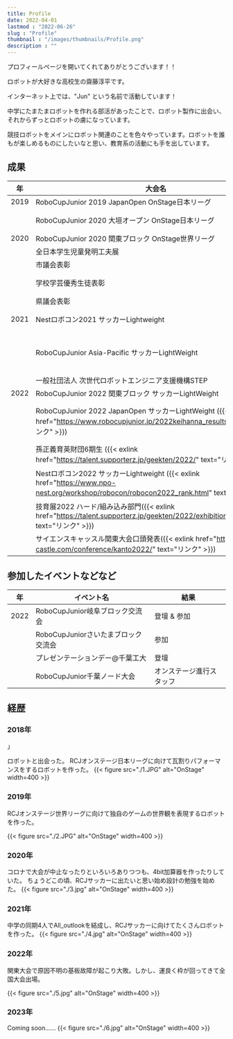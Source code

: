 ```yaml
---
title: Profile
date: 2022-04-01
lastmod : "2022-06-26"
slug : "Profile"
thumbnail : "/images/thumbnails/Profile.png"
description : ""
---
```


プロフィールページを開いてくれてありがとうございます！！

ロボットが大好きな高校生の齋藤淳平です。

インターネット上では、"Jun" という名前で活動しています！ 

中学にたまたまロボットを作れる部活があったことで、ロボット製作に出会い、それからずっとロボットの虜になっています。

競技ロボットをメインにロボット関連のことを色々やっています。ロボットを誰もが楽しめるものにしたいなと思い、教育系の活動にも手を出しています。

<!-- 高校に入ってからは、天文部と電工研に入部し、流星電波観測や小型の火薬を使って飛ばすモデルロケット飛ばしたり、電工研ロボット班を立ち上げて普通科高校でロボットを広めようと活動しています！ -->

<!-- ## スキル
### 使ったことあるソフト
- Fusion360
- Eagle
- Aviutl
- DavinchiResolve
- VisualStudioCode

### 使ったことある言語
- Arduino言語(C++もどき)
- Python
- HTML(言語なのか??)
- CSS(上に同じ) -->
  
## 成果
| 年   | 大会名 | 結果 |
|------|----------|---------|
| 2019 | RoboCupJunior 2019 JapanOpen OnStage日本リーグ | 優勝 |
|      | RoboCupJunior 2020 大垣オープン OnStage日本リーグ | 招待参加 |
| 2020 | RoboCupJunior 2020 関東ブロック OnStage世界リーグ　| 優勝 |
|      | 全日本学生児童発明工夫展 | 入選 |
|      | 市議会表彰 | 受賞 |
|      | 学校学芸優秀生徒表彰 | 市長賞 |
|      | 県議会表彰 | 受賞 |
| 2021 | Nestロボコン2021 サッカーLightweight | 準優勝 |
|      | RoboCupJunior Asia-Pacific サッカーLightWeight | 11位/18チーム |
|      | 一般社団法人 次世代ロボットエンジニア支援機構STEP | 採択 |
| 2022 | RoboCupJunior 2022 関東ブロック サッカーLightWeight | 10位 |
|      | RoboCupJunior 2022 JapanOpen サッカーLightWeight ({{< exlink href="https://www.robocupjunior.jp/2022keihanna_results.html" text="リンク" >}}) | 13位/71チーム |
|      | 孫正義育英財団6期生 ({{< exlink href="https://talent.supporterz.jp/geekten/2022/" text="リンク" >}}) | 準財団生 |
|      | Nestロボコン2022 サッカーLightweight ({{< exlink href="https://www.npo-nest.org/workshop/robocon/robocon2022_rank.html" text="リンク" >}})| 優勝&得点王 |
|      | 技育展2022 ハード/組み込み部門({{< exlink href="https://talent.supporterz.jp/geekten/2022/exhibition.html#theme7" text="リンク" >}})| 参加賞 |
|      | サイエンスキャッスル関東大会口頭発表({{< exlink href="https://s-castle.com/conference/kanto2022/" text="リンク" >}})|  |

     
## 参加したイベントなどなど
| 年   | イベント名 | 結果 |
|------|-----------|---------|
| 2022 | RoboCupJunior岐阜ブロック交流会 | 登壇 & 参加 |
|      | RoboCupJuniorさいたまブロック交流会 | 参加 |
|      | プレゼンテーションデー@千葉工大 | 登壇 |
|      | RoboCupJunior千葉ノード大会 | オンステージ進行スタッフ |




## 経歴
### 2018年 
<!-- 中学入学と同時に科学部に入り、ロボットと出会う。RCJオンステージの日本リーグに向けて、パフォーマンスロボットを製作。

はじめは、動画編集からはじめ、機体製作、回路製作を始めていった。 -->」
ロボットと出会った。
RCJオンステージ日本リーグに向けて瓦割りパフォーマンスをするロボットを作った。
{{< figure src="./1.JPG" alt="OnStage" width=400 >}}

### 2019年
<!-- 4月にRCJオンステージ日本リーグでジャパンオープン優勝。
ジャパンオープンのために、Pythonを始めてラズパイで画像認識、無線通信をやった。

5月からは、次のRCJOnStageワールドリーグに向けて新機体製作開始。

この頃は、Arduinoのプログラム以外はほぼ1人でやっていた。
MDモジュールを手はんだで今では考えられないような実装をしたりした。
ちなみに、アイコンのロボットはこの時に作ったモノ(こいつ↓)。 -->

RCJオンステージ世界リーグに向けて独自のゲームの世界観を表現するロボットを作った。

{{< figure src="./2.JPG" alt="OnStage" width=400 >}}

### 2020年
<!-- 昨年11月のRCJ千葉ノード、1月の関東ブロックで強豪の渋幕を破り優勝。
コロナの蔓延により、ジャパンオープンは中止。

3-5月あたりにあった休校期間でFusion360を習得。
CADを使うことでより複雑な設計をできるようになった。
初めて、RCJSoccerのロボットを設計してみた。

夏休みには、4bit加算器を作ってみた。
それが終わってからは受験に集中した。 -->

コロナで大会が中止なったりといろいろありつつも、4bit加算器を作ったりしていた。
ちょうどこの頃、RCJサッカーに出たいと思い始め設計の勉強を始めた。
{{< figure src="./3.jpg" alt="OnStage" width=400 >}}


### 2021年
<!-- 4月の末に中学の科学部のメンバーとAll_outlook結成。
知識ほぼゼロから始めたメンバーもいたけど、毎日チームで活動した。

NestロボコンやAsiaPacificなど出れる大会には片っ端から出た。
Webページを作ったり、パンフレットを作ったり広報活動も行った。

夏休みあたりに、より技術を学ぶため、Scramble-FRCに入った。

高校では、電子工学研究会と天文部に入った。天文部では、流星電波観測やモデルロケット飛ばしたりした。 -->

中学の同期4人でAll_outlookを結成し、RCJサッカーに向けてたくさんロボットを作った。
{{< figure src="./4.jpg" alt="OnStage" width=400 >}}


### 2022年
関東大会で原因不明の基板故障が起こり大敗。しかし、運良く枠が回ってきて全国大会出場。

{{< figure src="./5.jpg" alt="OnStage" width=400 >}}

### 2023年
Coming soon......
{{< figure src="./6.jpg" alt="OnStage" width=400 >}}

